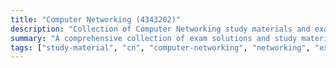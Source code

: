 ```yaml
---
title: "Computer Networking (4343202)"
description: "Collection of Computer Networking study materials and exam solutions"
summary: "A comprehensive collection of exam solutions and study materials for the Computer Networking course"
tags: ["study-material", "cn", "computer-networking", "networking", "exam-solutions", "4343202"]
---
```

